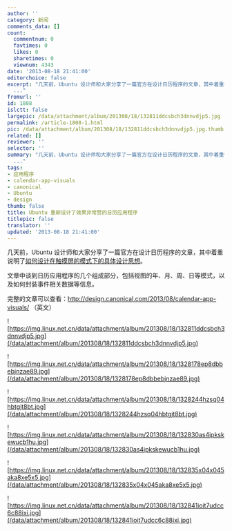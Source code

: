 ```yaml
---
author: ''
category: 新闻
comments_data: []
count:
  commentnum: 0
  favtimes: 0
  likes: 0
  sharetimes: 0
  viewnum: 4343
date: '2013-08-18 21:41:00'
editorchoice: false
excerpt: "几天前，Ubuntu 设计师和大家分享了一篇官方在设计日历程序的文章，其中着重说明了如何设计在触摸屏的模式下的具体设计思想。\r\n文章中谈到日历应用程序的几个组成部分，包括视图的年、月、周、日等模式，以及如何封装
  ..."
fromurl: ''
id: 1808
islctt: false
largepic: /data/attachment/album/201308/18/132811ddcsbch3dnnvdjp5.jpg
permalink: /article-1808-1.html
pic: /data/attachment/album/201308/18/132811ddcsbch3dnnvdjp5.jpg.thumb.jpg
related: []
reviewer: ''
selector: ''
summary: "几天前，Ubuntu 设计师和大家分享了一篇官方在设计日历程序的文章，其中着重说明了如何设计在触摸屏的模式下的具体设计思想。\r\n文章中谈到日历应用程序的几个组成部分，包括视图的年、月、周、日等模式，以及如何封装
  ..."
tags:
- 应用程序
- calendar-app-visuals
- canonical
- Ubuntu
- design
thumb: false
title: Ubuntu 重新设计了效果非常赞的日历应用程序
titlepic: false
translator: ''
updated: '2013-08-18 21:41:00'
---
```


几天前，Ubuntu 设计师和大家分享了一篇官方在设计日历程序的文章，其中着重说明了[如何设计在触摸屏的模式下的具体设计思想](https://launchpad.net/ubuntu-phone-coreapps)。


文章中谈到日历应用程序的几个组成部分，包括视图的年、月、周、日等模式，以及如何封装事件相关数据等信息。


完整的文章可以查看：<http://design.canonical.com/2013/08/calendar-app-visuals/> （英文）


![https://img.linux.net.cn/data/attachment/album/201308/18/132811ddcsbch3dnnvdjp5.jpg](/data/attachment/album/201308/18/132811ddcsbch3dnnvdjp5.jpg)


![https://img.linux.net.cn/data/attachment/album/201308/18/1328178ep8dbbebjnzae89.jpg](/data/attachment/album/201308/18/1328178ep8dbbebjnzae89.jpg)


![https://img.linux.net.cn/data/attachment/album/201308/18/1328244hzsq04hbtgjt8bt.jpg](/data/attachment/album/201308/18/1328244hzsq04hbtgjt8bt.jpg)


![https://img.linux.net.cn/data/attachment/album/201308/18/132830as4ipkskewucb1hu.jpg](/data/attachment/album/201308/18/132830as4ipkskewucb1hu.jpg)


![https://img.linux.net.cn/data/attachment/album/201308/18/132835x04x045aka8xe5x5.jpg](/data/attachment/album/201308/18/132835x04x045aka8xe5x5.jpg)


![https://img.linux.net.cn/data/attachment/album/201308/18/132841ioit7udcc6c88ixi.jpg](/data/attachment/album/201308/18/132841ioit7udcc6c88ixi.jpg)